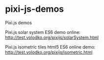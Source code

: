 # pixi-js-demos
Pixi.js demos

Pixi.js solar system ES6 demo online: http://test.volodko.org/pixijs/solarSystem.html

Pixi.js isometric tiles html5 ES6 online demo: http://test.volodko.org/pixijs/isometric.html